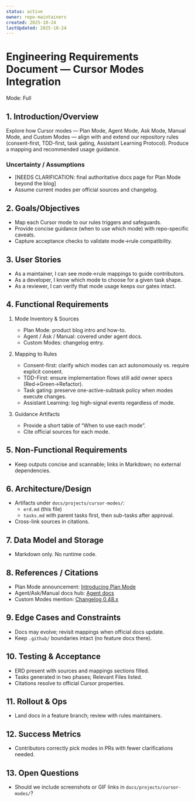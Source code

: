 ```yaml
---
status: active
owner: repo-maintainers
created: 2025-10-24
lastUpdated: 2025-10-24
---
```


# Engineering Requirements Document — Cursor Modes Integration

Mode: Full

## 1. Introduction/Overview

Explore how Cursor modes — Plan Mode, Agent Mode, Ask Mode, Manual Mode, and Custom Modes — align with and extend our repository rules (consent-first, TDD-first, task gating, Assistant Learning Protocol). Produce a mapping and recommended usage guidance.

### Uncertainty / Assumptions

- [NEEDS CLARIFICATION: final authoritative docs page for Plan Mode beyond the blog]
- Assume current modes per official sources and changelog.

## 2. Goals/Objectives

- Map each Cursor mode to our rules triggers and safeguards.
- Provide concise guidance (when to use which mode) with repo-specific caveats.
- Capture acceptance checks to validate mode→rule compatibility.

## 3. User Stories

- As a maintainer, I can see mode→rule mappings to guide contributors.
- As a developer, I know which mode to choose for a given task shape.
- As a reviewer, I can verify that mode usage keeps our gates intact.

## 4. Functional Requirements

1. Mode Inventory & Sources

   - Plan Mode: product blog intro and how-to.
   - Agent / Ask / Manual: covered under agent docs.
   - Custom Modes: changelog entry.

2. Mapping to Rules

   - Consent-first: clarify which modes can act autonomously vs. require explicit consent.
   - TDD-First: ensure implementation flows still add owner specs (Red→Green→Refactor).
   - Task gating: preserve one-active-subtask policy when modes execute changes.
   - Assistant Learning: log high-signal events regardless of mode.

3. Guidance Artifacts
   - Provide a short table of “When to use each mode”.
   - Cite official sources for each mode.

## 5. Non-Functional Requirements

- Keep outputs concise and scannable; links in Markdown; no external dependencies.

## 6. Architecture/Design

- Artifacts under `docs/projects/cursor-modes/`:
  - `erd.md` (this file)
  - `tasks.md` with parent tasks first, then sub-tasks after approval.
- Cross-link sources in citations.

## 7. Data Model and Storage

- Markdown only. No runtime code.

## 8. References / Citations

- Plan Mode announcement: [Introducing Plan Mode](https://cursor.com/blog/plan-mode)
- Agent/Ask/Manual docs hub: [Agent docs](https://docs.cursor.com/agent)
- Custom Modes mention: [Changelog 0.48.x](https://cursor.com/changelog/0-48-x)

## 9. Edge Cases and Constraints

- Docs may evolve; revisit mappings when official docs update.
- Keep `.github/` boundaries intact (no feature docs there).

## 10. Testing & Acceptance

- ERD present with sources and mappings sections filled.
- Tasks generated in two phases; Relevant Files listed.
- Citations resolve to official Cursor properties.

## 11. Rollout & Ops

- Land docs in a feature branch; review with rules maintainers.

## 12. Success Metrics

- Contributors correctly pick modes in PRs with fewer clarifications needed.

## 13. Open Questions

- Should we include screenshots or GIF links in `docs/projects/cursor-modes/`?
